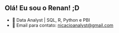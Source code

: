 ## Olá! Eu sou o Renan! ;D

- 🔭 Data Analyst | SQL, R, Python e PBI
- 💬 Email para contato: nicacioanalyst@gmail.com

